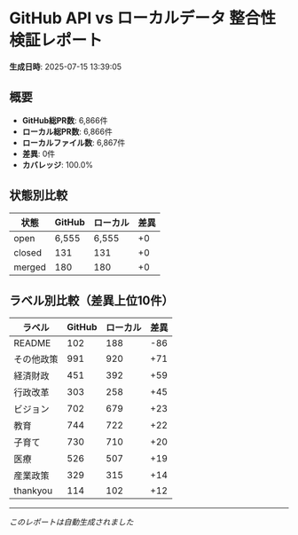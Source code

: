 # GitHub API vs ローカルデータ 整合性検証レポート

**生成日時**: 2025-07-15 13:39:05

## 概要

- **GitHub総PR数**: 6,866件
- **ローカル総PR数**: 6,866件
- **ローカルファイル数**: 6,867件
- **差異**: 0件
- **カバレッジ**: 100.0%

## 状態別比較

| 状態 | GitHub | ローカル | 差異 |
|------|--------|----------|------|
| open | 6,555 | 6,555 | +0 |
| closed | 131 | 131 | +0 |
| merged | 180 | 180 | +0 |

## ラベル別比較（差異上位10件）

| ラベル | GitHub | ローカル | 差異 |
|--------|--------|----------|------|
| README | 102 | 188 | -86 |
| その他政策 | 991 | 920 | +71 |
| 経済財政 | 451 | 392 | +59 |
| 行政改革 | 303 | 258 | +45 |
| ビジョン | 702 | 679 | +23 |
| 教育 | 744 | 722 | +22 |
| 子育て | 730 | 710 | +20 |
| 医療 | 526 | 507 | +19 |
| 産業政策 | 329 | 315 | +14 |
| thankyou | 114 | 102 | +12 |

---
*このレポートは自動生成されました*